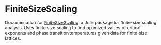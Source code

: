 # FiniteSizeScaling

Documentation for [FiniteSizeScaling](https://github.com/owenpb/FiniteSizeScaling.jl): a Julia package for finite-size scaling analysis. Uses finite-size scaling to find optimized values of critical exponents and phase transition temperatures given data for finite-size lattices.
